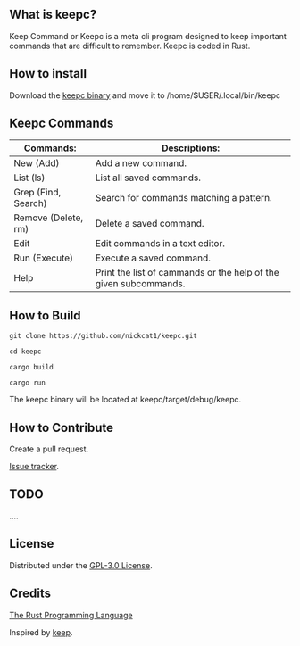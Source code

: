 ## What is keepc?
Keep Command or Keepc is a meta cli program designed to keep important commands that are difficult to remember. Keepc is coded in Rust.

## How to install
Download the [keepc binary](https://github.com/nickcat1/keepc/releases) and move it to /home/$USER/.local/bin/keepc

## Keepc Commands
| Commands: | Descriptions: |
| ------- | ----------- |
| New (Add) | Add a new command. |
| List (ls) | List all saved commands. |
| Grep (Find, Search) | Search for commands matching a pattern. |
| Remove (Delete, rm) | Delete a saved command. |
| Edit | Edit commands in a text editor. |
| Run (Execute) | Execute a saved command. |
| Help | Print the list of cammands or the help of the given subcommands. |

## How to Build
`git clone https://github.com/nickcat1/keepc.git`

`cd keepc`

`cargo build`

`cargo run`

The keepc binary will be located at keepc/target/debug/keepc.

## How to Contribute
Create a pull request.

[Issue tracker](https://github.com/nickcat1/keepc/issues).

## TODO
....

## License
Distributed under the [GPL-3.0 License](LICENSE).

## Credits
[The Rust Programming Language](https://www.rust-lang.org/)

Inspired by [keep](https://github.com/OrkoHunter/keep/).